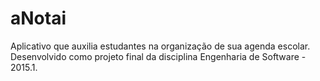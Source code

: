 # aNotai
Aplicativo que auxilia estudantes na organização de sua agenda escolar.
Desenvolvido como projeto final da disciplina Engenharia de Software - 2015.1.
